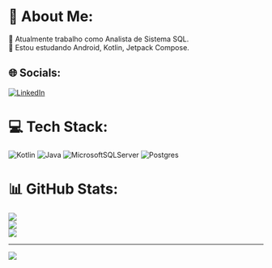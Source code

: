 # 💫 About Me:
🔭 Atualmente trabalho como Analista de Sistema SQL.<br>🌱 Estou estudando Android, Kotlin, Jetpack Compose.<br>


## 🌐 Socials:
[![LinkedIn](https://img.shields.io/badge/LinkedIn-%230077B5.svg?logo=linkedin&logoColor=white)](https://linkedin.com/in/https://www.linkedin.com/in/diego-ramos-683798207/) 

# 💻 Tech Stack:
 ![Kotlin](https://img.shields.io/badge/kotlin-%237F52FF.svg?style=for-the-badge&logo=kotlin&logoColor=white) ![Java](https://img.shields.io/badge/java-%23ED8B00.svg?style=for-the-badge&logo=openjdk&logoColor=white) ![MicrosoftSQLServer](https://img.shields.io/badge/Microsoft%20SQL%20Server-CC2927?style=for-the-badge&logo=microsoft%20sql%20server&logoColor=white) ![Postgres](https://img.shields.io/badge/postgres-%23316192.svg?style=for-the-badge&logo=postgresql&logoColor=white)
# 📊 GitHub Stats:
![](https://github-readme-stats.vercel.app/api?username=DiegoFortRamos&theme=blue-green&hide_border=false&include_all_commits=false&count_private=false)<br/>
![](https://github-readme-streak-stats.herokuapp.com/?user=DiegoFortRamos&theme=blue-green&hide_border=false)<br/>
![](https://github-readme-stats.vercel.app/api/top-langs/?username=DiegoFortRamos&theme=blue-green&hide_border=false&include_all_commits=false&count_private=false&layout=compact)

---
[![](https://visitcount.itsvg.in/api?id=DiegoFortRamos&icon=0&color=0)](https://visitcount.itsvg.in)

<!-- Proudly created with GPRM ( https://gprm.itsvg.in ) -->

